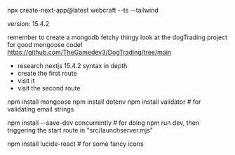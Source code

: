 



npx create-next-app@latest webcraft --ts --tailwind

version: 15.4.2

remember to create a mongodb fetchy thingy
look at the dogTrading project for good mongoose code!
https://github.com/TheGamedev3/DogTrading/tree/main

- research nextjs 15.4.2 syntax in depth
- create the first route
- visit it
- visit the second route


npm install mongoose
npm install dotenv
npm install validator # for validating email strings

npm install --save-dev concurrently # for doing npm run dev, then triggering the start route in "src/launchserver.mjs"

npm install lucide-react # for some fancy icons

